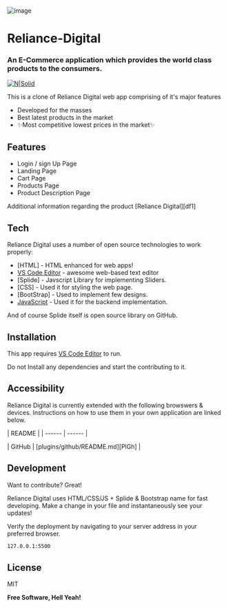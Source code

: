 ![image](https://user-images.githubusercontent.com/25353461/160546076-7073adaa-f343-4d68-8668-fadb3d2f3550.png)

# Reliance-Digital
### An E-Commerce application which provides the world class products to the consumers.

[![N|Solid](https://cldup.com/dTxpPi9lDf.thumb.png)](https://www.reliancedigital.in/)


This is a clone of Reliance Digital web app comprising of it's major features

- Developed for the masses
- Best latest  products in the market
- ✨Most competitive lowest prices in the market✨

## Features

- Login / sign Up Page
- Landing Page
- Cart Page
- Products Page
- Product Description Page

Additional information regarding the product [Reliance Digital][df1]


## Tech

Reliance Digital uses a number of open source technologies to work properly:

- [HTML] - HTML enhanced for web apps!
- [VS Code Editor] - awesome web-based text editor
- [Splide] - Javscript Library for implementing Sliders.
- [CSS] - Used it for styling the web page.
- [BootStrap] - Used to implement few designs.
- [JavaScript] - Used it for the backend implementation.


And of course Splide itself is open source library
 on GitHub.

## Installation

This app requires [VS Code Editor](https://developer.mozilla.org/en-US/) to run.

Do not Install any dependencies and start the contributing to it.


## Accessibility

Reliance Digital is currently extended with the following browswers & devices.
Instructions on how to use them in your own application are linked below.

| README |
| ------ | ------ |

| GitHub | [plugins/github/README.md][PlGh] |

## Development

Want to contribute? Great!

Reliance Digital uses HTML/CSS/JS + Splide & Bootstrap name for fast developing.
Make a change in your file and instantaneously see your updates!

Verify the deployment by navigating to your server address in
your preferred browser.

```sh
127.0.0.1:5500
```

## License

MIT

**Free Software, Hell Yeah!**

[//]: # (These are reference links used in the body of this note and get stripped out when the markdown processor does its job. There is no need to format nicely because it shouldn't be seen. Thanks SO - http://stackoverflow.com/questions/4823468/store-comments-in-markdown-syntax)

   [refernce 1]: <reference url>
   [git-repo-url]: <git repo url>
   [other useful resources]: <Corresponding url>
   [markdown-it]: <https://github.com/markdown-it/markdown-it>
   [VS Code Editor]: <VS Code url>
   [Javascript]: <https://developer.mozilla.org/en-US/>
   [Twitter Bootstrap]: <http://twitter.github.com/bootstrap/>
   [Live Server]: <Live server url>

